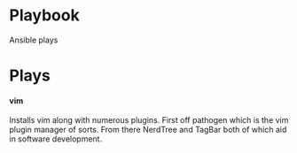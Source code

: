 # Playbook
Ansible plays

# Plays

#### vim

Installs vim along with numerous plugins.  First off pathogen which is the vim
plugin manager of sorts.  From there NerdTree and TagBar both of which aid
in software development.
